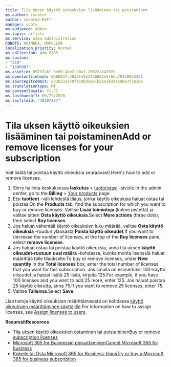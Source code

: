 ```yaml
---
title: Tila uksen käyttö oikeuksien lisääminen tai poistaminen
ms.author: cmcatee
author: cmcatee-MSFT
manager: scotv
ms.audience: Admin
ms.topic: article
ms.service: o365-administration
ROBOTS: NOINDEX, NOFOLLOW
localization_priority: Normal
ms.collection: Adm_O365
ms.custom:
- "319"
- "1500007"
ms.assetid: 69797abf-3e60-4be2-b0a7-26022a14397e
ms.openlocfilehash: 0b86937c48d7fe553436863e5f6ec70438652451
ms.sourcegitcommit: 0338332a70fec9bd1e81b26e1933a5d0e3f261b6
ms.translationtype: MT
ms.contentlocale: fi-FI
ms.lasthandoff: 09/29/2020
ms.locfileid: "48307267"
---
```

# <a name="add-or-remove-licenses-for-your-subscription"></a><span data-ttu-id="c446d-102">Tila uksen käyttö oikeuksien lisääminen tai poistaminen</span><span class="sxs-lookup"><span data-stu-id="c446d-102">Add or remove licenses for your subscription</span></span>

<span data-ttu-id="c446d-103">Voit lisätä tai poistaa käyttö oikeuksia seuraavasti.</span><span class="sxs-lookup"><span data-stu-id="c446d-103">Here's how to add or remove licenses.</span></span>
  
1. <span data-ttu-id="c446d-104">Siirry hallinta keskuksessa **laskutus**  >  [tuotteistasi](https://go.microsoft.com/fwlink/p/?linkid=842054) -sivulle.</span><span class="sxs-lookup"><span data-stu-id="c446d-104">In the admin center, go to the **Billing** > [Your products](https://go.microsoft.com/fwlink/p/?linkid=842054) page.</span></span>
2. <span data-ttu-id="c446d-105">Etsi **tuotteet** -väli lehdestä tilaus, jonka käyttö oikeuksia haluat ostaa tai poistaa.</span><span class="sxs-lookup"><span data-stu-id="c446d-105">On the **Products** tab, find the subscription for which you want to buy or remove licenses.</span></span> <span data-ttu-id="c446d-106">Valitse **Lisää toimintoja** (kolme pistettä) ja valitse sitten **Osta käyttö oikeuksia**.</span><span class="sxs-lookup"><span data-stu-id="c446d-106">Select **More actions** (three dots), then select **Buy licenses**.</span></span>
3. <span data-ttu-id="c446d-107">Jos haluat vähentää käyttö oikeuksien luku määrää, valitse **Osta käyttö oikeuksia** -ruudun yläosasta **Poista käyttö oikeudet**.</span><span class="sxs-lookup"><span data-stu-id="c446d-107">If you want to decrease the number of licenses, at the top of the **Buy licenses** pane, select **remove licenses**.</span></span>
4. <span data-ttu-id="c446d-108">Jos haluat ostaa tai poistaa käyttö oikeuksia, anna tila uksen **käyttö oikeudet-ruutuun** **uusi määrä** -kohdassa, kuinka monta lisenssiä haluat määrittää tälle tilaukselle.</span><span class="sxs-lookup"><span data-stu-id="c446d-108">To buy or remove licenses, under **New quantity** in the **Total licenses** box, enter the total number of licenses that you want for this subscription.</span></span> <span data-ttu-id="c446d-109">Jos sinulla on esimerkiksi 100-käyttö oikeudet ja haluat lisätä 25 lisää, kirjoita 125.</span><span class="sxs-lookup"><span data-stu-id="c446d-109">For example, if you have 100 licenses and you want to add 25 more, enter 125.</span></span> <span data-ttu-id="c446d-110">Jos haluat poistaa 25 käyttö oikeutta, anna 75.</span><span class="sxs-lookup"><span data-stu-id="c446d-110">If you want to remove 25 licenses, enter 75.</span></span>
5. <span data-ttu-id="c446d-111">Valitse **Tallenna**.</span><span class="sxs-lookup"><span data-stu-id="c446d-111">Select **Save**.</span></span>

<span data-ttu-id="c446d-112">Lisä tietoja käyttö oikeuksien määrittämisestä on kohdassa [käyttö oikeuksien määrittäminen käyttäjille](https://docs.microsoft.com/microsoft-365/admin/manage/assign-licenses-to-users).</span><span class="sxs-lookup"><span data-stu-id="c446d-112">For information on how to assign licenses, see [Assign licenses to users](https://docs.microsoft.com/microsoft-365/admin/manage/assign-licenses-to-users).</span></span>

<span data-ttu-id="c446d-113">**Resurssit**</span><span class="sxs-lookup"><span data-stu-id="c446d-113">**Resources**</span></span>
  
- [<span data-ttu-id="c446d-114">Tila uksen käyttö oikeuksien ostaminen tai poistaminen</span><span class="sxs-lookup"><span data-stu-id="c446d-114">Buy or remove subscription licenses</span></span>](https://docs.microsoft.com/microsoft-365/commerce/licenses/buy-licenses)
- [<span data-ttu-id="c446d-115">Microsoft 365 for Businessin peruuttaminen</span><span class="sxs-lookup"><span data-stu-id="c446d-115">Cancel Microsoft 365 for business</span></span>](https://docs.microsoft.com/microsoft-365/commerce/subscriptions/cancel-your-subscription)
- [<span data-ttu-id="c446d-116">Kokeile tai Osta Microsoft 365 for Business-tilaus</span><span class="sxs-lookup"><span data-stu-id="c446d-116">Try or buy a Microsoft 365 for business subscription</span></span>](https://docs.microsoft.com/microsoft-365/commerce/try-or-buy-microsoft-365)